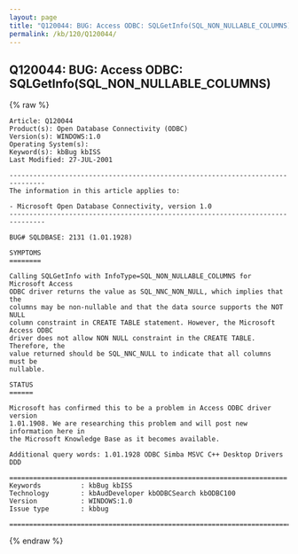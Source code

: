 ```yaml
---
layout: page
title: "Q120044: BUG: Access ODBC: SQLGetInfo(SQL_NON_NULLABLE_COLUMNS)"
permalink: /kb/120/Q120044/
---
```


## Q120044: BUG: Access ODBC: SQLGetInfo(SQL_NON_NULLABLE_COLUMNS)

{% raw %}

	Article: Q120044
	Product(s): Open Database Connectivity (ODBC)
	Version(s): WINDOWS:1.0
	Operating System(s): 
	Keyword(s): kbBug kbISS
	Last Modified: 27-JUL-2001
	
	-------------------------------------------------------------------------------
	The information in this article applies to:
	
	- Microsoft Open Database Connectivity, version 1.0 
	-------------------------------------------------------------------------------
	
	BUG# SQLDBASE: 2131 (1.01.1928)
	
	SYMPTOMS
	========
	
	Calling SQLGetInfo with InfoType=SQL_NON_NULLABLE_COLUMNS for Microsoft Access
	ODBC driver returns the value as SQL_NNC_NON_NULL, which implies that the
	columns may be non-nullable and that the data source supports the NOT NULL
	column constraint in CREATE TABLE statement. However, the Microsoft Access ODBC
	driver does not allow NON NULL constraint in the CREATE TABLE. Therefore, the
	value returned should be SQL_NNC_NULL to indicate that all columns must be
	nullable.
	
	STATUS
	======
	
	Microsoft has confirmed this to be a problem in Access ODBC driver version
	1.01.1908. We are researching this problem and will post new information here in
	the Microsoft Knowledge Base as it becomes available.
	
	Additional query words: 1.01.1928 ODBC Simba MSVC C++ Desktop Drivers DDD
	
	======================================================================
	Keywords          : kbBug kbISS 
	Technology        : kbAudDeveloper kbODBCSearch kbODBC100
	Version           : WINDOWS:1.0
	Issue type        : kbbug
	
	=============================================================================
	

{% endraw %}
